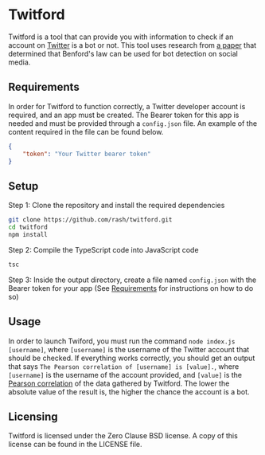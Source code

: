 # Twitford

Twitford is a tool that can provide you with information to check if an account on [Twitter](https://twitter.com) is a bot or not. This tool uses research from [a paper](https://arxiv.org/pdf/1504.04387.pdf) that determined that Benford's law can be used for bot detection on social media.

## Requirements

In order for Twitford to function correctly, a Twitter developer account is required, and an app must be created. The Bearer token for this app is needed and must be provided through a `config.json` file.
An example of the content required in the file can be found below.

```json
{
    "token": "Your Twitter bearer token"
}
```

## Setup

Step 1: Clone the repository and install the required dependencies

```bash
git clone https://github.com/rash/twitford.git
cd twitford
npm install
```

Step 2: Compile the TypeScript code into JavaScript code

```bash
tsc
```

Step 3: Inside the output directory, create a file named `config.json` with the Bearer token for your app (See [Requirements](#requirements) for instructions on how to do so)

## Usage

In order to launch Twiford, you must run the command `node index.js [username]`, where `[username]` is the username of the Twitter account that should be checked.
If everything works correctly, you should get an output that says `The Pearson correlation of [username] is [value].`, where `[username]` is the username of the account provided, and `[value]` is the [Pearson correlation](https://en.wikipedia.org/wiki/Pearson_correlation_coefficient) of the data gathered by Twitford.
The lower the absolute value of the result is, the higher the chance the account is a bot.

## Licensing

Twitford is licensed under the Zero Clause BSD license. A copy of this license can be found in the LICENSE file.
